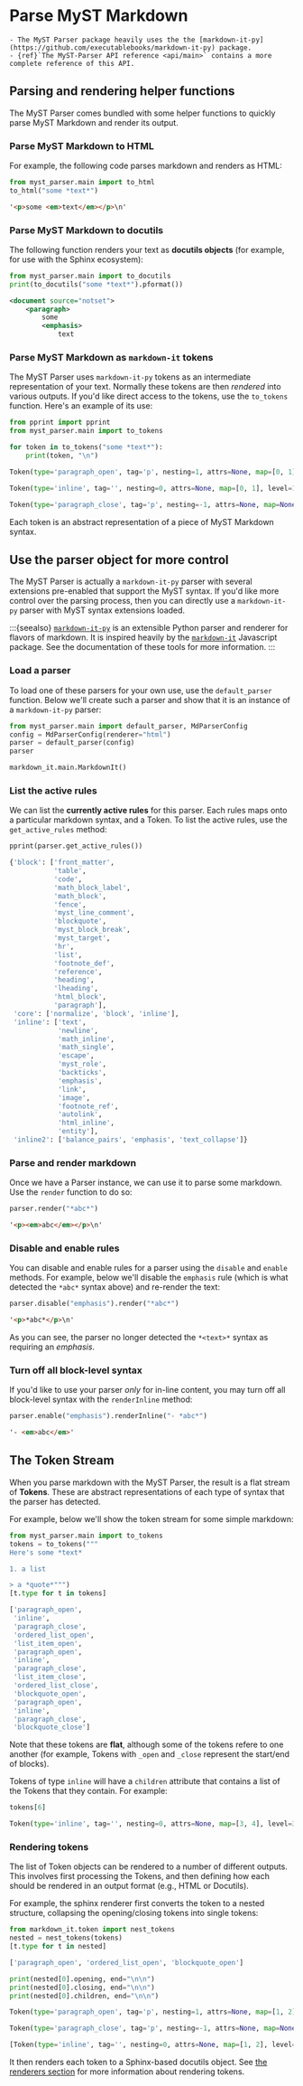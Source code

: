 # Parse MyST Markdown

```{seealso}
- The MyST Parser package heavily uses the the [markdown-it-py](https://github.com/executablebooks/markdown-it-py) package.
- {ref}`The MyST-Parser API reference <api/main>` contains a more complete reference of this API.
```

## Parsing and rendering helper functions

The MyST Parser comes bundled with some helper functions to quickly parse MyST Markdown and render its output.

### Parse MyST Markdown to HTML

For example, the following code parses markdown and renders as HTML:

```python
from myst_parser.main import to_html
to_html("some *text*")
```

<!-- #region -->
```html
'<p>some <em>text</em></p>\n'
```
<!-- #endregion -->

### Parse MyST Markdown to docutils

The following function renders your text as **docutils objects** (for example, for use with the Sphinx ecosystem):

```python
from myst_parser.main import to_docutils
print(to_docutils("some *text*").pformat())
```

```xml
<document source="notset">
    <paragraph>
        some
        <emphasis>
            text
```

### Parse MyST Markdown as `markdown-it` tokens

The MyST Parser uses `markdown-it-py` tokens as an intermediate representation of your text.
Normally these tokens are then *rendered* into various outputs.
If you'd like direct access to the tokens, use the `to_tokens` function.
Here's an example of its use:

```python
from pprint import pprint
from myst_parser.main import to_tokens

for token in to_tokens("some *text*"):
    print(token, "\n")
```

<!-- #region -->
```python
Token(type='paragraph_open', tag='p', nesting=1, attrs=None, map=[0, 1], level=0, children=None, content='', markup='', info='', meta={}, block=True, hidden=False)

Token(type='inline', tag='', nesting=0, attrs=None, map=[0, 1], level=1, children=[Token(type='text', tag='', nesting=0, attrs=None, map=None, level=0, children=None, content='some ', markup='', info='', meta={}, block=False, hidden=False), Token(type='em_open', tag='em', nesting=1, attrs=None, map=None, level=0, children=None, content='', markup='*', info='', meta={}, block=False, hidden=False), Token(type='text', tag='', nesting=0, attrs=None, map=None, level=1, children=None, content='text', markup='', info='', meta={}, block=False, hidden=False), Token(type='em_close', tag='em', nesting=-1, attrs=None, map=None, level=0, children=None, content='', markup='*', info='', meta={}, block=False, hidden=False)], content='some *text*', markup='', info='', meta={}, block=True, hidden=False)

Token(type='paragraph_close', tag='p', nesting=-1, attrs=None, map=None, level=0, children=None, content='', markup='', info='', meta={}, block=True, hidden=False)
```
<!-- #endregion -->

Each token is an abstract representation of a piece of MyST Markdown syntax.

## Use the parser object for more control

The MyST Parser is actually a `markdown-it-py` parser with several extensions pre-enabled that support the MyST syntax.
If you'd like more control over the parsing process, then you can directly use a `markdown-it-py` parser with MyST syntax extensions loaded.

:::{seealso}
[`markdown-it-py`](https://markdown-it-py.readthedocs.io/) is an extensible Python parser and renderer for flavors of markdown.
It is inspired heavily by the [`markdown-it`](https://github.com/markdown-it/markdown-it) Javascript package.
See the documentation of these tools for more information.
:::

### Load a parser

To load one of these parsers for your own use, use the `default_parser` function.
Below we'll create such a parser and show that it is an instance of a `markdown-it-py` parser:

```python
from myst_parser.main import default_parser, MdParserConfig
config = MdParserConfig(renderer="html")
parser = default_parser(config)
parser
```

<!-- #region -->
```python
markdown_it.main.MarkdownIt()
```
<!-- #endregion -->

### List the active rules

We can list the **currently active rules** for this parser.
Each rules maps onto a particular markdown syntax, and a Token.
To list the active rules, use the `get_active_rules` method:

```python
pprint(parser.get_active_rules())
```

<!-- #region -->
```python
{'block': ['front_matter',
           'table',
           'code',
           'math_block_label',
           'math_block',
           'fence',
           'myst_line_comment',
           'blockquote',
           'myst_block_break',
           'myst_target',
           'hr',
           'list',
           'footnote_def',
           'reference',
           'heading',
           'lheading',
           'html_block',
           'paragraph'],
 'core': ['normalize', 'block', 'inline'],
 'inline': ['text',
            'newline',
            'math_inline',
            'math_single',
            'escape',
            'myst_role',
            'backticks',
            'emphasis',
            'link',
            'image',
            'footnote_ref',
            'autolink',
            'html_inline',
            'entity'],
 'inline2': ['balance_pairs', 'emphasis', 'text_collapse']}
```
<!-- #endregion -->

### Parse and render markdown

Once we have a Parser instance, we can use it to parse some markdown.
Use the `render` function to do so:

```python
parser.render("*abc*")
```

<!-- #region -->
```html
'<p><em>abc</em></p>\n'
```
<!-- #endregion -->

### Disable and enable rules

You can disable and enable rules for a parser using the `disable` and `enable` methods.
For example, below we'll disable the `emphasis` rule (which is what detected the `*abc*` syntax above) and re-render the text:

```python
parser.disable("emphasis").render("*abc*")
```

<!-- #region -->
```html
'<p>*abc*</p>\n'
```
<!-- #endregion -->

As you can see, the parser no longer detected the `*<text>*` syntax as requiring an _emphasis_.

### Turn off all block-level syntax

If you'd like to use your parser *only* for in-line content, you may turn off all block-level syntax with the `renderInline` method:

```python
parser.enable("emphasis").renderInline("- *abc*")
```

<!-- #region -->
```html
'- <em>abc</em>'
```
<!-- #endregion -->


## The Token Stream

When you parse markdown with the MyST Parser, the result is a flat stream of **Tokens**.
These are abstract representations of each type of syntax that the parser has detected.

For example, below we'll show the token stream for some simple markdown:

```python
from myst_parser.main import to_tokens
tokens = to_tokens("""
Here's some *text*

1. a list

> a *quote*""")
[t.type for t in tokens]
```

<!-- #region -->
```python
['paragraph_open',
 'inline',
 'paragraph_close',
 'ordered_list_open',
 'list_item_open',
 'paragraph_open',
 'inline',
 'paragraph_close',
 'list_item_close',
 'ordered_list_close',
 'blockquote_open',
 'paragraph_open',
 'inline',
 'paragraph_close',
 'blockquote_close']
```
<!-- #endregion -->

Note that these tokens are **flat**, although some of the tokens refere to one another (for example, Tokens with `_open` and `_close` represent the start/end of blocks).

Tokens of type `inline` will have a `children` attribute that contains a list of the Tokens that they contain.
For example:

```python
tokens[6]
```

<!-- #region -->
```python
Token(type='inline', tag='', nesting=0, attrs=None, map=[3, 4], level=3, children=[Token(type='text', tag='', nesting=0, attrs=None, map=None, level=0, children=None, content='a list', markup='', info='', meta={}, block=False, hidden=False)], content='a list', markup='', info='', meta={}, block=True, hidden=False)
```
<!-- #endregion -->

### Rendering tokens

The list of Token objects can be rendered to a number of different outputs.
This involves first processing the Tokens, and then defining how each should be rendered in an output format (e.g., HTML or Docutils).

For example, the sphinx renderer first converts the token to a nested structure, collapsing the opening/closing tokens into single tokens:

```python
from markdown_it.token import nest_tokens
nested = nest_tokens(tokens)
[t.type for t in nested]
```

<!-- #region -->
```python
['paragraph_open', 'ordered_list_open', 'blockquote_open']
```
<!-- #endregion -->

```python
print(nested[0].opening, end="\n\n")
print(nested[0].closing, end="\n\n")
print(nested[0].children, end="\n\n")
```

<!-- #region -->
```python
Token(type='paragraph_open', tag='p', nesting=1, attrs=None, map=[1, 2], level=0, children=None, content='', markup='', info='', meta={}, block=True, hidden=False)

Token(type='paragraph_close', tag='p', nesting=-1, attrs=None, map=None, level=0, children=None, content='', markup='', info='', meta={}, block=True, hidden=False)

[Token(type='inline', tag='', nesting=0, attrs=None, map=[1, 2], level=1, children=[Token(type='text', tag='', nesting=0, attrs=None, map=None, level=0, children=None, content="Here's some ", markup='', info='', meta={}, block=False, hidden=False), NestedTokens(opening=Token(type='em_open', tag='em', nesting=1, attrs=None, map=None, level=0, children=None, content='', markup='*', info='', meta={}, block=False, hidden=False), closing=Token(type='em_close', tag='em', nesting=-1, attrs=None, map=None, level=0, children=None, content='', markup='*', info='', meta={}, block=False, hidden=False), children=[Token(type='text', tag='', nesting=0, attrs=None, map=None, level=1, children=None, content='text', markup='', info='', meta={}, block=False, hidden=False)])], content="Here's some *text*", markup='', info='', meta={}, block=True, hidden=False)]
```
<!-- #endregion -->

It then renders each token to a Sphinx-based docutils object.
See [the renderers section](renderers.md) for more information about rendering tokens.

